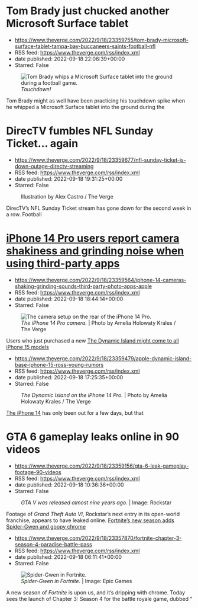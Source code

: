 # Tom Brady just chucked another Microsoft Surface tablet
 - https://www.theverge.com/2022/9/18/23359755/tom-brady-microsoft-surface-tablet-tampa-bay-buccaneers-saints-football-nfl
 - RSS feed: https://www.theverge.com/rss/index.xml
 - date published: 2022-09-18 22:06:39+00:00
 - Starred: False

<figure>
      <img alt="Tom Brady whips a Microsoft Surface tablet into the ground during a football game." src="https://cdn.vox-cdn.com/thumbor/RLn3_phJLP8xr_F4gpgvki5_5OY=/25x0:475x300/1310x873/cdn.vox-cdn.com/uploads/chorus_image/image/71384928/tom_brady_gif_tablet.0.gif" />
        <figcaption><em>Touchdown!</em></figcaption>
    </figure>

  <p id="kTSBE7">Tom Brady might as well have been practicing his touchdown spike when he whipped a Microsoft Surface tablet into the ground during the 

# DirecTV fumbles NFL Sunday Ticket... again
 - https://www.theverge.com/2022/9/18/23359677/nfl-sunday-ticket-is-down-outage-directv-streaming
 - RSS feed: https://www.theverge.com/rss/index.xml
 - date published: 2022-09-18 19:31:25+00:00
 - Starred: False

<figure>
      <img alt="" src="https://cdn.vox-cdn.com/thumbor/EWa_99aaYpMW14FhATwewcvfHV4=/0x0:2040x1360/1310x873/cdn.vox-cdn.com/uploads/chorus_image/image/71384421/acastro_STK099_NFL_02.0.jpg" />
        <figcaption>Illustration by Alex Castro / The Verge</figcaption>
    </figure>

  <p id="CuHjSN">DirecTV’s NFL Sunday Ticket stream has gone down for the second week in a row. Football <a href="https://twitter.com/TheBrianHopkins/status/1571572728859082753?s=20&amp;t=aW0AsXVGSyvzGbmMrgMiPw">

# iPhone 14 Pro users report camera shakiness and grinding noise when using third-party apps
 - https://www.theverge.com/2022/9/18/23359564/iphone-14-cameras-shaking-grinding-sounds-third-party-photo-apps-apple
 - RSS feed: https://www.theverge.com/rss/index.xml
 - date published: 2022-09-18 18:44:14+00:00
 - Starred: False

<figure>
      <img alt="The camera setup on the rear of the iPhone 14 Pro." src="https://cdn.vox-cdn.com/thumbor/cw_zOx3kvrGI37E7NeI7bykDqQQ=/0x0:2040x1360/1310x873/cdn.vox-cdn.com/uploads/chorus_image/image/71384256/226270_iPHONE_14_PHO_akrales_0723.0.jpg" />
        <figcaption><em>The iPhone 14 Pro camera.</em> | Photo by Amelia Holowaty Krales / The Verge</figcaption>
    </figure>

  <p id="qZQcOD">Users who just purchased a new <a href="https://www.theverge.com/23351948/apple-iphone-14-pr

# The Dynamic Island might come to all iPhone 15 models
 - https://www.theverge.com/2022/9/18/23359479/apple-dynamic-island-base-iphone-15-ross-young-rumors
 - RSS feed: https://www.theverge.com/rss/index.xml
 - date published: 2022-09-18 17:25:35+00:00
 - Starred: False

<figure>
      <img alt="" src="https://cdn.vox-cdn.com/thumbor/s7J4iq60UxScGmL5WLwx97kI7RE=/0x0:2040x1360/1310x873/cdn.vox-cdn.com/uploads/chorus_image/image/71384040/226270_iPHONE_14_PHO_akrales_0818.0.jpg" />
        <figcaption><em>The Dynamic Island on the iPhone 14 Pro.</em> | Photo by Amelia Holowaty Krales / The Verge</figcaption>
    </figure>

  <p id="gpHYEf"><a href="https://www.theverge.com/23352282/iphone-14-review-apple">The iPhone 14</a> has only been out for a few days, but that

# GTA 6 gameplay leaks online in 90 videos
 - https://www.theverge.com/2022/9/18/23359156/gta-6-leak-gameplay-footage-90-videos
 - RSS feed: https://www.theverge.com/rss/index.xml
 - date published: 2022-09-18 10:36:36+00:00
 - Starred: False

<figure>
      <img alt="" src="https://cdn.vox-cdn.com/thumbor/kMiRvjFdMmIQBZ0TLGakl4nm-BY=/0x0:3240x2160/1310x873/cdn.vox-cdn.com/uploads/chorus_image/image/71382656/24ba6644deb404944cdbe64705285bbad80154a4.0.jpg" />
        <figcaption><em>GTA V was released almost nine years ago.</em> | Image: Rockstar</figcaption>
    </figure>

  <p id="u6symi">Footage of <em>Grand Theft Auto VI</em>, Rockstar’s next entry in its open-world franchise, appears to have leaked online. <a href="https://www.pcg

# Fortnite’s new season adds Spider-Gwen and goopy chrome
 - https://www.theverge.com/2022/9/18/23357870/fortnite-chapter-3-season-4-paradise-battle-pass
 - RSS feed: https://www.theverge.com/rss/index.xml
 - date published: 2022-09-18 06:11:41+00:00
 - Starred: False

<figure>
      <img alt="Spider-Gwen in Fortnite." src="https://cdn.vox-cdn.com/thumbor/Dw5mmAwq-9x-OEWpBrbkteOjT8U=/241x0:1861x1080/1310x873/cdn.vox-cdn.com/uploads/chorus_image/image/71382481/Still029.0.jpg" />
        <figcaption><em>Spider-Gwen in Fortnite.</em> | Image: Epic Games</figcaption>
    </figure>

  <p id="75z1Th">A new season of <em>Fortnite</em> is upon us, and it’s dripping with chrome. Today sees the launch of Chapter 3: Season 4 for the battle royale game, dubbed “<a href="h
